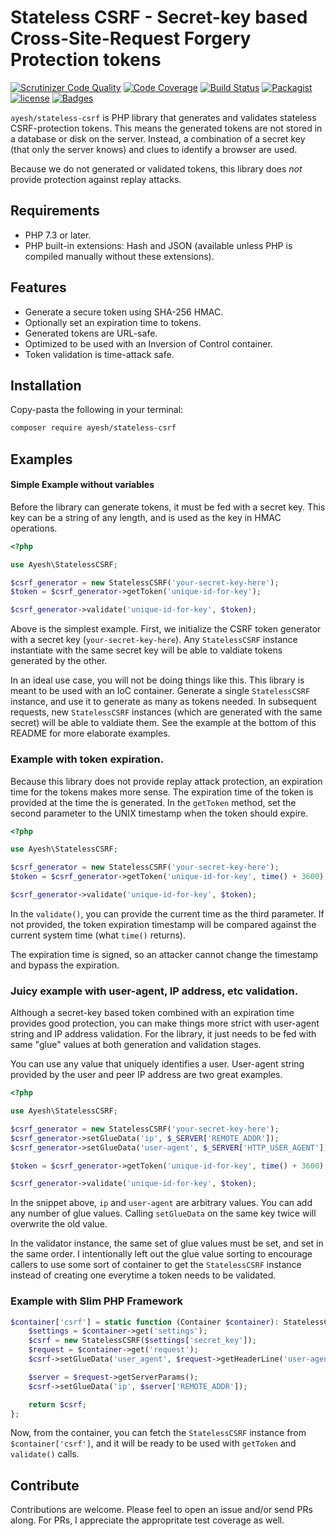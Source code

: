 # Stateless CSRF - Secret-key based Cross-Site-Request Forgery Protection tokens

[![Scrutinizer Code Quality](https://scrutinizer-ci.com/g/Ayesh/StatelessCSRF/badges/quality-score.png?b=master)](https://scrutinizer-ci.com/g/Ayesh/StatelessCSRF/?branch=master)  [![Code Coverage](https://scrutinizer-ci.com/g/Ayesh/StatelessCSRF/badges/coverage.png?b=master)](https://scrutinizer-ci.com/g/Ayesh/StatelessCSRF/?branch=master)  [![Build Status](https://scrutinizer-ci.com/g/Ayesh/StatelessCSRF/badges/build.png?b=master)](https://scrutinizer-ci.com/g/Ayesh/StatelessCSRF/build-status/master)  [![Packagist](https://img.shields.io/packagist/v/ayesh/stateless-csrf.svg)](https://packagist.org/packages/ayesh/stateless-csrf) [![license](https://img.shields.io/github/license/Ayesh/StatelessCSRF.svg)](https://github.com/Ayesh/StatelessCSRF) [![Badges](https://img.shields.io/badge/badges-too_many-brightgreen.svg?style=flat)]()

`ayesh/stateless-csrf` is PHP library that generates and validates stateless CSRF-protection tokens. This means the generated tokens are not stored in a database or disk on the server. Instead, a combination of a secret key (that only the server knows) and clues to identify a browser are used.

Because we do not generated or validated tokens, this library does _not_ provide protection against replay attacks.

## Requirements
 - PHP 7.3 or later. 
 - PHP built-in extensions: Hash and JSON (available unless PHP is compiled manually without these extensions). 
 
## Features
 - Generate a secure token using SHA-256 HMAC. 
 - Optionally set an expiration time to tokens. 
 - Generated tokens are URL-safe. 
 - Optimized to be used with an Inversion of Control container. 
 - Token validation is time-attack safe.


## Installation

Copy-pasta the following in your terminal:
```bash
composer require ayesh/stateless-csrf
```
## Examples
#### Simple Example without variables

Before the library can generate tokens, it must be fed with a secret key. This key can be a string of any length, and is used as the key in HMAC operations. 

```php
<?php 

use Ayesh\StatelessCSRF;

$csrf_generator = new StatelessCSRF('your-secret-key-here');
$token = $csrf_generator->getToken('unique-id-for-key');

$csrf_generator->validate('unique-id-for-key', $token);
```

Above is the simplest example. First, we initialize the CSRF token generator with a secret key (`your-secret-key-here`). Any `StatelessCSRF` instance instantiate with the same secret key will be able to valdiate tokens generated by the other.  

In an ideal use case, you will not be doing things like this. This library is meant to be used with an IoC container. Generate a single `StatelessCSRF` instance, and use it to generate as many as tokens needed. In subsequent requests, new `StatelessCSRF` instances (which are generated with the same secret) will be able to valdiate them. See the example at the bottom of this README for more elaborate examples. 

### Example with token expiration.

Because this library does not provide replay attack protection, an expiration time for the tokens makes more sense. The expiration time of the token is provided at the time the is generated. In the `getToken` method, set the second parameter to the UNIX timestamp when the token should expire.

```php
<?php 

use Ayesh\StatelessCSRF;

$csrf_generator = new StatelessCSRF('your-secret-key-here');
$token = $csrf_generator->getToken('unique-id-for-key', time() + 3600); // Expires in an hour.

$csrf_generator->validate('unique-id-for-key', $token);
```
In the `validate()`, you can provide the current time as the third parameter. If not provided, the token expiration timestamp will be compared against the current system time (what `time()` returns). 

The expiration time is signed, so an attacker cannot change the timestamp and bypass the expiration.

### Juicy example with user-agent, IP address, etc validation. 

Although a secret-key based token combined with an expiration time provides good protection, you can make things more strict with user-agent string and IP address validation. For the library, it just needs to be fed with same "glue" values at both generation and validation stages. 

You can use any value that uniquely identifies a user. User-agent string provided by the user and peer IP address are two great examples. 

```php
<?php 

use Ayesh\StatelessCSRF;

$csrf_generator = new StatelessCSRF('your-secret-key-here');
$csrf_generator->setGlueData('ip', $_SERVER['REMOTE_ADDR']);
$csrf_generator->setGlueData('user-agent', $_SERVER['HTTP_USER_AGENT']);

$token = $csrf_generator->getToken('unique-id-for-key', time() + 3600); // Expires in an hour.

$csrf_generator->validate('unique-id-for-key', $token);
```

In the snippet above, `ip` and `user-agent` are arbitrary values. You can add any number of glue values. Calling `setGlueData` on the same key twice will overwrite the old value. 

In the validator instance, the same set of glue values must be set, and set in the same order. I intentionally left out the glue value sorting to encourage callers to use some sort of container to get the `StatelessCSRF` instance instead of creating one everytime a token needs to be validated. 

### Example with Slim PHP Framework
```php
$container['csrf'] = static function (Container $container): StatelessCSRF {
	$settings = $container->get('settings');
	$csrf = new StatelessCSRF($settings['secret_key']);
	$request = $container->get('request');
	$csrf->setGlueData('user_agent', $request->getHeaderLine('user-agent'));

	$server = $request->getServerParams();
	$csrf->setGlueData('ip', $server['REMOTE_ADDR']);

	return $csrf;
};
```

Now, from the container, you can fetch the `StatelessCSRF` instance from `$container['csrf']`, and it will be ready to be used with `getToken` and `validate()` calls. 

## Contribute

Contributions are welcome. Please feel to open an issue and/or send PRs along. For PRs, I appreciate the appropritate test coverage as well.
